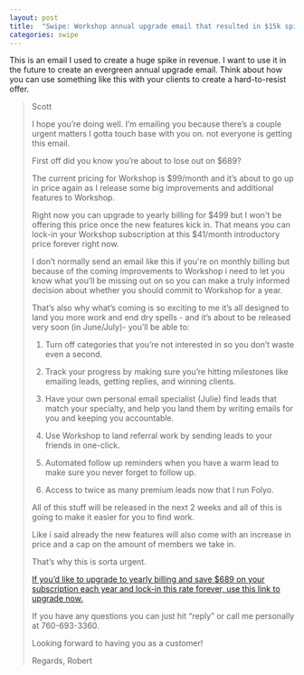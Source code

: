 ```yaml
---
layout: post
title:  "Swipe: Workshop annual upgrade email that resulted in $15k spike"
categories: swipe
---
```






This is an email I used to create a huge spike in revenue. I want to use it in the future to create an evergreen annual upgrade email. Think about how you can use something like this with your clients to create a hard-to-resist offer.

> Scott
> 
> I hope you’re doing well. I’m emailing you because there’s a couple urgent matters I gotta touch base with you on. not everyone is getting this email.
> 
> First off did you know you’re about to lose out on $689?
> 
> The current pricing for Workshop is $99/month and it’s about to go up in price again as I release some big improvements and additional features to Workshop.
> 
> Right now you can upgrade to yearly billing for $499 but I won't be offering this price once the new features kick in. That means you can lock-in your Workshop subscription at this $41/month introductory price forever right now. 
> 
> I don’t normally send an email like this if you're on monthly billing but because of the coming improvements to Workshop i need to let you know what you’ll be missing out on so you can make a truly informed decision about whether you should commit to Workshop for a year.
>
> That’s also why what’s coming is so exciting to me it’s all designed to land you more work and end dry spells - and it’s about to be released very soon (in June/July)- you’ll be able to:
> 
> 1. Turn off categories that you’re not interested in so you don’t waste even a second.
>
> 2. Track your progress by making sure you’re hitting milestones like emailing leads, getting replies, and winning clients.
>
> 3. Have your own personal email specialist (Julie) find leads that match your specialty, and help you land them by writing emails for you and keeping you accountable.
>
> 4. Use Workshop to land referral work by sending leads to your friends in one-click.
>
> 5. Automated follow up reminders when you have a warm lead to make sure you never forget to follow up.
>
> 6. Access to twice as many premium leads now that I run Folyo.
>
> All of this stuff will be released in the next 2 weeks and all of this is going to make it easier for you to find work.
>
> Like i said already the new features will also come with an increase in price and a cap on the amount of members we take in. 
>
> That’s why this is sorta urgent.
>
> [If you’d like to upgrade to yearly billing and save $689 on your subscription each year and lock-in this rate forever, use this link to upgrade now.](#)
>
> If you have any questions you can just hit “reply” or call me personally at 760-693-3360.
>
> Looking forward to having you as a customer!
>
> Regards,
> Robert